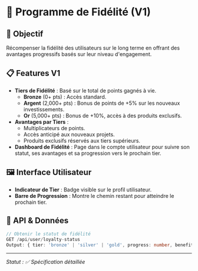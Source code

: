 # 🎁 Programme de Fidélité (V1)

## 🎯 Objectif

Récompenser la fidélité des utilisateurs sur le long terme en offrant des avantages progressifs basés sur leur niveau d'engagement.

## 📋 Features V1

- **Tiers de Fidélité** : Basé sur le total de points gagnés à vie.
  - **Bronze** (0+ pts) : Accès standard.
  - **Argent** (2,000+ pts) : Bonus de points de +5% sur les nouveaux investissements.
  - **Or** (5,000+ pts) : Bonus de +10%, accès à des produits exclusifs.
- **Avantages par Tiers** : 
  - Multiplicateurs de points.
  - Accès anticipé aux nouveaux projets.
  - Produits exclusifs réservés aux tiers supérieurs.
- **Dashboard de Fidélité** : Page dans le compte utilisateur pour suivre son statut, ses avantages et sa progression vers le prochain tier.

## 🖼️ Interface Utilisateur

- **Indicateur de Tier** : Badge visible sur le profil utilisateur.
- **Barre de Progression** : Montre le chemin restant pour atteindre le prochain tier.

## 📡 API & Données

```typescript
// Obtenir le statut de fidélité
GET /api/user/loyalty-status
Output: { tier: 'bronze' | 'silver' | 'gold', progress: number, benefits: string[] }
```

---
*Statut : ✅ Spécification détaillée*